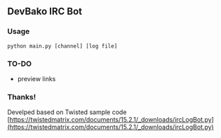 ## DevBako IRC Bot

### Usage

`python main.py [channel] [log file]`


### TO-DO

* preview links


### Thanks!

Develped based on Twisted sample code [https://twistedmatrix.com/documents/15.2.1/_downloads/ircLogBot.py](https://twistedmatrix.com/documents/15.2.1/_downloads/ircLogBot.py)
